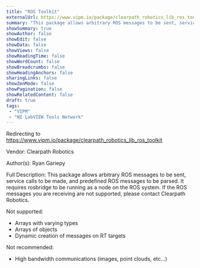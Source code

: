 ```yaml
---
title: "ROS Toolkit"
externalUrl: https://www.vipm.io/package/clearpath_robotics_lib_ros_toolkit
summary: "This package allows arbitrary ROS messages to be sent, service calls to be made, and predefined ROS messages to be parsed."
showSummary: true
showAuthor: false
showEdit: false
showData: false
showViews: false
showReadingTime: false
showWordCount: false
showBreadcrumbs: false
showHeadingAnchors: false
sharingLinks: false
showZenMode: false
showPagination: false
showRelatedContent: false
draft: true
tags:
 - "VIPM"
 - "NI LabVIEW Tools Network"
---
```


Redirecting to https://www.vipm.io/package/clearpath_robotics_lib_ros_toolkit

Vendor: Clearpath Robotics

Author(s): Ryan Gariepy
 
Full Description:
This package allows arbitrary ROS messages to be sent, service calls to be made, and predefined ROS messages to be parsed. It requires rosbridge to be running as a node on the ROS system. If the ROS messages you are receiving are not supported, please contact Clearpath Robotics.

Not supported:
- Arrays with varying types
- Arrays of objects
- Dynamic creation of messages on RT targets

Not recommended:
- High bandwidth communications (images, point clouds, etc...)